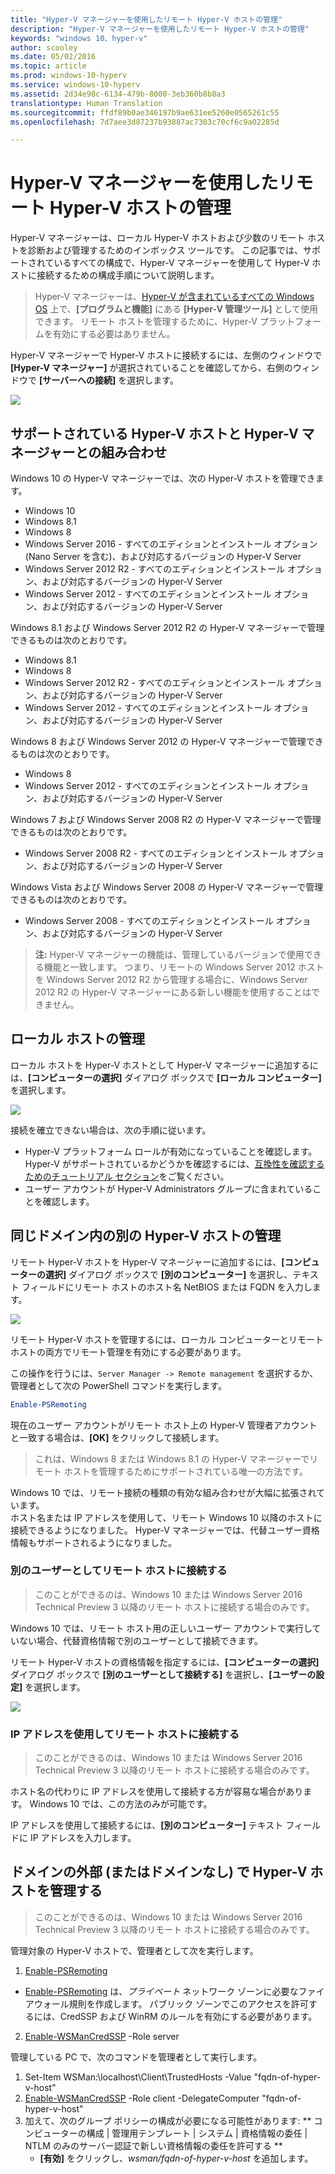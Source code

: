 ```yaml
---
title: "Hyper-V マネージャーを使用したリモート Hyper-V ホストの管理"
description: "Hyper-V マネージャーを使用したリモート Hyper-V ホストの管理"
keywords: "windows 10、hyper-v"
author: scooley
ms.date: 05/02/2016
ms.topic: article
ms.prod: windows-10-hyperv
ms.service: windows-10-hyperv
ms.assetid: 2d34e98c-6134-479b-8000-3eb360b8b8a3
translationtype: Human Translation
ms.sourcegitcommit: ffdf89b0ae346197b9ae631ee5260e0565261c55
ms.openlocfilehash: 7d7aee3d87237b93887ac7303c70cf6c9a02285d

---
```


# Hyper-V マネージャーを使用したリモート Hyper-V ホストの管理

Hyper-V マネージャーは、ローカル Hyper-V ホストおよび少数のリモート ホストを診断および管理するためのインボックス ツールです。  この記事では、サポートされているすべての構成で、Hyper-V マネージャーを使用して Hyper-V ホストに接続するための構成手順について説明します。

> Hyper-V マネージャーは、[Hyper-V が含まれているすべての Windows OS](../quick_start/walkthrough_compatibility.md#OperatingSystemRequirements) 上で、**[プログラムと機能]** にある **[Hyper-V 管理ツール]** として使用できます。  リモート ホストを管理するために、Hyper-V プラットフォームを有効にする必要はありません。

Hyper-V マネージャーで Hyper-V ホストに接続するには、左側のウィンドウで **[Hyper-V マネージャー]** が選択されていることを確認してから、右側のウィンドウで **[サーバーへの接続]** を選択します。

![](media/HyperVManager-ConnectToHost.png)

## サポートされている Hyper-V ホストと Hyper-V マネージャーとの組み合わせ
Windows 10 の Hyper-V マネージャーでは、次の Hyper-V ホストを管理できます。
* Windows 10
* Windows 8.1
* Windows 8
* Windows Server 2016 - すべてのエディションとインストール オプション (Nano Server を含む)、および対応するバージョンの Hyper-V Server
* Windows Server 2012 R2 - すべてのエディションとインストール オプション、および対応するバージョンの Hyper-V Server
* Windows Server 2012 - すべてのエディションとインストール オプション、および対応するバージョンの Hyper-V Server

Windows 8.1 および Windows Server 2012 R2 の Hyper-V マネージャーで管理できるものは次のとおりです。
* Windows 8.1
* Windows 8
* Windows Server 2012 R2 - すべてのエディションとインストール オプション、および対応するバージョンの Hyper-V Server
* Windows Server 2012 - すべてのエディションとインストール オプション、および対応するバージョンの Hyper-V Server

Windows 8 および Windows Server 2012 の Hyper-V マネージャーで管理できるものは次のとおりです。
* Windows 8
* Windows Server 2012 - すべてのエディションとインストール オプション、および対応するバージョンの Hyper-V Server

Windows 7 および Windows Server 2008 R2 の Hyper-V マネージャーで管理できるものは次のとおりです。
* Windows Server 2008 R2 - すべてのエディションとインストール オプション、および対応するバージョンの Hyper-V Server

Windows Vista および Windows Server 2008 の Hyper-V マネージャーで管理できるものは次のとおりです。
* Windows Server 2008 - すべてのエディションとインストール オプション、および対応するバージョンの Hyper-V Server

> **注:** Hyper-V マネージャーの機能は、管理しているバージョンで使用できる機能と一致します。 つまり、リモートの Windows Server 2012 ホストを Windows Server 2012 R2 から管理する場合に、Windows Server 2012 R2 の Hyper-V マネージャーにある新しい機能を使用することはできません。

## ローカル ホストの管理 ##
ローカル ホストを Hyper-V ホストとして Hyper-V マネージャーに追加するには、**[コンピューターの選択]** ダイアログ ボックスで **[ローカル コンピューター]** を選択します。

![](media/HyperVManager-ConnectToLocalHost.png)

接続を確立できない場合は、次の手順に従います。
*  Hyper-V プラットフォーム ロールが有効になっていることを確認します。  
  Hyper-V がサポートされているかどうかを確認するには、[互換性を確認するためのチュートリアル セクション](../quick_start/walkthrough_compatibility.md)をご覧ください。
*  ユーザー アカウントが Hyper-V Administrators グループに含まれていることを確認します。


## 同じドメイン内の別の Hyper-V ホストの管理 ##

リモート Hyper-V ホストを Hyper-V マネージャーに追加するには、**[コンピューターの選択]** ダイアログ ボックスで **[別のコンピューター]** を選択し、テキスト フィールドにリモート ホストのホスト名 NetBIOS または FQDN を入力します。

![](media/HyperVManager-ConnectToRemoteHost.png)

リモート Hyper-V ホストを管理するには、ローカル コンピューターとリモート ホストの両方でリモート管理を有効にする必要があります。

この操作を行うには、`Server Manager -> Remote management` を選択するか、管理者として次の PowerShell コマンドを実行します。 

``` PowerShell
Enable-PSRemoting
```

現在のユーザー アカウントがリモート ホスト上の Hyper-V 管理者アカウントと一致する場合は、**[OK]** をクリックして接続します。  

> これは、Windows 8 または Windows 8.1 の Hyper-V マネージャーでリモート ホストを管理するためにサポートされている唯一の方法です。


Windows 10 では、リモート接続の種類の有効な組み合わせが大幅に拡張されています。  
ホスト名または IP アドレスを使用して、リモート Windows 10 以降のホストに接続できるようになりました。  Hyper-V マネージャーでは、代替ユーザー資格情報もサポートされるようになりました。  


### 別のユーザーとしてリモート ホストに接続する
> このことができるのは、Windows 10 または Windows Server 2016 Technical Preview 3 以降のリモート ホストに接続する場合のみです。

Windows 10 では、リモート ホスト用の正しいユーザー アカウントで実行していない場合、代替資格情報で別のユーザーとして接続できます。

リモート Hyper-V ホストの資格情報を指定するには、**[コンピューターの選択]** ダイアログ ボックスで **[別のユーザーとして接続する]** を選択し、**[ユーザーの設定]** を選択します。

![](media/HyperVManager-ConnectToRemoteHostAltCreds.png)


### IP アドレスを使用してリモート ホストに接続する
> このことができるのは、Windows 10 または Windows Server 2016 Technical Preview 3 以降のリモート ホストに接続する場合のみです。

ホスト名の代わりに IP アドレスを使用して接続する方が容易な場合があります。 Windows 10 では、この方法のみが可能です。

IP アドレスを使用して接続するには、**[別のコンピューター]** テキスト フィールドに IP アドレスを入力します。


## ドメインの外部 (またはドメインなし) で Hyper-V ホストを管理する ##
> このことができるのは、Windows 10 または Windows Server 2016 Technical Preview 3 以降のリモート ホストに接続する場合のみです。

管理対象の Hyper-V ホストで、管理者として次を実行します。

1.  [Enable-PSRemoting](https://technet.microsoft.com/en-us/library/hh849694.aspx)
  * [Enable-PSRemoting](https://technet.microsoft.com/en-us/library/hh849694.aspx) は、*プライベート* ネットワーク ゾーンに必要なファイアウォール規則を作成します。 パブリック ゾーンでこのアクセスを許可するには、CredSSP および WinRM のルールを有効にする必要があります。
2.  [Enable-WSManCredSSP](https://technet.microsoft.com/en-us/library/hh849872.aspx) -Role server

管理している PC で、次のコマンドを管理者として実行します。

1. Set-Item WSMan:\localhost\Client\TrustedHosts -Value "fqdn-of-hyper-v-host"
2. [Enable-WSManCredSSP](https://technet.microsoft.com/en-us/library/hh849872.aspx) -Role client -DelegateComputer "fqdn-of-hyper-v-host"
3. 加えて、次のグループ ポリシーの構成が必要になる可能性があります: ** コンピューターの構成 | 管理用テンプレート | システム | 資格情報の委任 | NTLM のみのサーバー認証で新しい資格情報の委任を許可する **
    * **[有効]** をクリックし、*wsman/fqdn-of-hyper-v-host* を追加します。



<!--HONumber=Oct16_HO4-->


